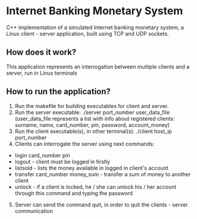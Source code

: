 # Internet Banking Monetary System

C++ implementation of a simulated Internet banking monetary system, a Linux client - server application, built using TCP and UDP sockets.

## How does it work?
This application represents an interrogation between multiple clients and a server, run in Linux terminals

## How to run the application?
1) Run the makefile for building executables for client and server.
2) Run the server executable: ./server port_number user_data_file (user_data_file represents a list with info about registered clients: surname, name, card_number, pin, password, account_money)
3) Run the client executable(s), in other terminal(s): ./client host_ip port_number
4) Clients can interrogate the server using next commands:
- login card_number pin
- logout - client must be logged in firstly
- listsold - lists the money available in logged in client's account
- transfer card_number money_sum - transfer a sum of money to another client
- unlock - if a client is locked, he / she can unlock his / her account through this command and typing the password
5) Server can send the command quit, in order to quit the clients - server communication
